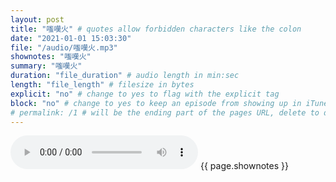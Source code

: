 ```yaml
---
layout: post
title: "嗤嘆火" # quotes allow forbidden characters like the colon
date: "2021-01-01 15:03:30"
file: "/audio/嗤嘆火.mp3"
shownotes: "嗤嘆火"
summary: "嗤嘆火"
duration: "file_duration" # audio length in min:sec
length: "file_length" # filesize in bytes
explicit: "no" # change to yes to flag with the explicit tag
block: "no" # change to yes to keep an episode from showing up in iTunes
# permalink: /1 # will be the ending part of the pages URL, delete to default to the title
---
```


<audio controls>
<source src="{{site.url}}{{site.baseurl}}{{ page.file }}" type="audio/x-mp3">
Your browser does not support the audio element.
</audio>
{{ page.shownotes }}
